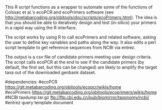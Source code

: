 This R script functions as a wrapper to automate some of the functions of Coissac et al.'s ecoPCR and ecoPrimers software (see http://metabarcoding.org/obitools/doc/scripts/ecoPrimers.html). The idea is that you should be able to iteratively design and test (in-silico) your primers in a rapid way using the R interface.

The script works by using R to call ecoPrimers and related software, asking the user to define key variables and paths along the way. It also edits a perl script template to get reference sequences from NCBI via entrez.

The output is a csv file of candidate primers meeting user design criteria. The script calls ecoPCR at the end to see if the candidate primers (by default, the first set, but this can be changed) are likely to amplify the target taxa out of the downloaded genbank dataset. 



#dependencies: 
#ecoPCR https://git.metabarcoding.org/obitools/ecopcr/wikis/home   
#ecoPrimers https://git.metabarcoding.org/obitools/ecoprimers/wikis/home
#NCBI taxdump.tar.gz ftp://ftp.cbi.edu.cn/pub/biomirror/taxonomy/ncbi/
#entrez query template document 
